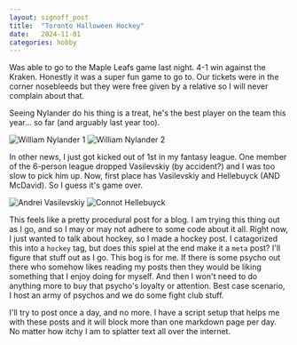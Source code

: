 ```yaml
---
layout: signoff_post
title:  "Toronto Halloween Hockey"
date:   2024-11-01
categories: hobby
---
```


Was able to go to the Maple Leafs game last night. 4-1 win against the Kraken.
Honestly it was a super fun game to go to. Our tickets were in the corner nosebleeds but they were free given by a relative so I will never complain about that.

Seeing Nylander do his thing is a treat, he's the best player on the team this year... so far (and arguably last year too).

![William Nylander 1](https://s.yimg.com/ny/api/res/1.2/L626wL9OnFvAhDQ3EFZJnw--/YXBwaWQ9aGlnaGxhbmRlcjt3PTEyMDA7aD02NzU-/https://s.yimg.com/os/creatr-uploaded-images/2023-11/cc2bae20-8eba-11ee-9ffe-a354e7c8169f)
![William Nylander 2](https://s3951.pcdn.co/wp-content/uploads/2015/09/William-Nylander-Maple-Leafs-1-1.jpg)


In other news, I just got kicked out of 1st in my fantasy league. One member of the 6-person league dropped Vasilevskiy (by accident?) and I was too slow to pick him up.
Now, first place has Vasilevskiy and Hellebuyck (AND McDavid). So I guess it's game over.

![Andrei Vasilevskiy](https://imageio.forbes.com/specials-images/imageserve/6515df96f9aa99370a3f01e7/Andrei-Vasilevskiy-Tampa-Bay-Lightning/960x0.jpg?format=jpg&width=960)
![Connot Hellebuyck](https://encrypted-tbn3.gstatic.com/images?q=tbn:ANd9GcSg1tuMDrOjPazhGy8VoBgYnHQTzaiez2G6CiPUHWnhbAAOT1pqhWV6qkXHzJI_tXRR2U9aIpz5MT5YwE8r0icoOUD8vbvaf-MLHn8gudI)

This feels like a pretty procedural post for a blog. 
I am trying this thing out as I go, and so I may or may not adhere to some code about it all.
Right now, I just wanted to talk about hockey, so I made a hockey post.
I catagorized this into a `hockey` tag, but does this spiel at the end make it a `meta` post?
I'll figure that stuff out as I go.
This bog is for me.
If there is some psycho out there who somehow likes reading my posts then they would be liking something that I enjoy doing for myself. 
And then I won't need to do anything more to buy that psycho's loyalty or attention. 
Best case scenario, I host an army of psychos and we do some fight club stuff.


I'll try to post once a day, and no more.
I have a script setup that helps me with these posts and it will block more than one markdown page per day.
No matter how itchy I am to splatter text all over the internet.